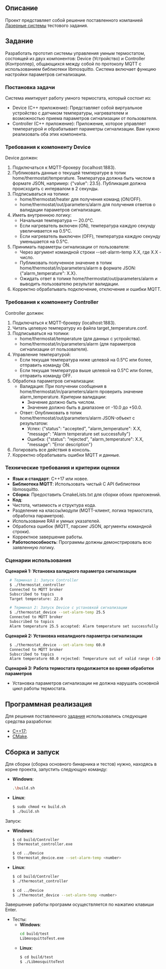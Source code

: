 ## Описание
Проект представляет собой решение поставленного компанией [Лазерные системы](https://www.lsystems.ru/) тестового задания.

## Задание
Разработать прототип системы управления умным термостатом, состоящей из двух компонентов: Device (Устройство) и 
Controller (Контроллер), общающихся между собой по протоколу MQTT с использованием библиотеки libmosquitto. 
Система включает функцию настройки параметров сигнализации.

### Постановка задачи
   Система имитирует работу умного термостата, который состоит из:
   - Device (C++ приложение): Представляет собой виртуальное
   устройство с датчиком температуры, нагревателем и возможностью
   приема параметров сигнализации от пользователя.
   - Controller (C++ приложение): Приложение, которое управляет
   температурой и обрабатывает параметры сигнализации.
   Вам нужно реализовать оба этих компонента.

### Требования к компоненту Device
  Device должен:
  1. Подключаться к MQTT-брокеру (localhost:1883).
  2. Публиковать данные о текущей температуре в топик home/thermostat/temperature. 
  Температура должна быть числом в формате JSON, например: {"value": 23.5}.
  Публикация должна происходить с интервалом в 2 секунды.
  3. Подписываться на топики:
     - home/thermostat/heater для получения команд (ON/OFF).
     - home/thermostat/out/parameters/alarm для получения ответов о валидации параметров сигнализации.
  4. Иметь внутреннюю логику:
     - Начальная температура — 20.0°C.
     - Если нагреватель включен (ON), температура каждую секунду увеличивается на 0.5°C.
     - Если нагреватель выключен (OFF), температура каждую секунду уменьшается на 0.5°C.
  5. Принимать параметры сигнализации от пользователя:
     - Через аргумент командной строки --set-alarm-temp X.X, где X.X - число.
     - Публиковать полученное значение в топик home/thermostat/in/parameters/alarm в формате JSON: {"alarm_temperature": X.X}.
     - Ожидать ответ в топике home/thermostat/out/parameters/alarm и выводить пользователю результат валидации.
  6. Корректно обрабатывать подключение, отключение и ошибки MQTT.

### Требования к компоненту Controller
   Controller должен:
   1. Подключаться к MQTT-брокеру (localhost:1883).
   2. Читать целевую температуру из файла target_temperature.conf.
   3. Подписываться на топики:
      - home/thermostat/temperature (для данных с устройства).
      - home/thermostat/in/parameters/alarm (для параметров сигнализации от пользователя).
   4. Управление температурой:
      - Если текущая температура ниже целевой на 0.5°C или более, отправить команду ON.
      - Если текущая температура выше целевой на 0.5°C или более, отправить команду OFF.
   5. Обработка параметров сигнализации:
      - Валидация: При получении сообщения в home/thermostat/in/parameters/alarm проверить значение alarm_temperature. Критерии валидации:
        * Значение должно быть числом.
        * Значение должно быть в диапазоне от -10.0 до +50.0.
      - Ответ: Опубликовать в топик home/thermostat/out/parameters/alarm JSON-объект с результатом:
        * Успех: {"status": "accepted", "alarm_temperature": X.X, "message": "Alarm temperature set successfully"}
        * Ошибка: {"status": "rejected", "alarm_temperature": X.X, "message": "Error description"}
   6. Логировать все действия в консоль.
   7. Корректно обрабатывать ошибки MQTT и данные.

### Технические требования и критерии оценки
  - **Язык и стандарт**: C++17 или новее.
  - **Библиотека MQTT**: Использовать чистый C API библиотеки libmosquitto.
  - **Сборка**: Предоставить CmakeLists.txt для сборки обоих приложений.
  - **Код**:
  - Чистота, читаемость и структура кода.
  - Разделение на классы/модули (MQTT-клиент, логика термостата, обработка параметров).
  - Использование RAII и умных указателей.
  - Обработка ошибок (MQTT, парсинг JSON, аргументы командной строки).
  - Корректное завершение работы.
  - **Работоспособность**: Программы должны демонстрировать всю заявленную логику.

### Сценарии использования
  **Сценарий 1: Установка валидного параметра сигнализации**

  ```bash
    # Терминал 1: Запуск Controller
    $ ./thermostat_controller
    Connected to MQTT broker
    Subscribed to topics
    Target temperature: 22.0
  ```
  ```bash
    # Терминал 2: Запуск Device с установкой сигнализации
    $ ./thermostat_device --set-alarm-temp 25.5
    Connected to MQTT broker
    Subscribed to topics
    Alarm temperature 25.5 accepted: Alarm temperature set successfully
  ```
**Сценарий 2: Установка невалидного параметра сигнализации**
  ```bash
    $ ./thermostat_device --set-alarm-temp 60.0
    Connected to MQTT broker
    Subscribed to topics
    Alarm temperature 60.0 rejected: Temperature out of valid range (-10.0 to 50.0)
  ```
**Сценарий 3: Работа термостата продолжается во время обработки параметров**
  - Установка параметров сигнализации не должна нарушать основной цикл работы термостата.

## Программная реализация
Для решения поставленного [задания](#задание) использовались следующие средства разработки:
- [C++17](https://en.cppreference.com/w/cpp/17);
- [CMake](https://cmake.org/).

## Сборка и запуск
Для сборки (сборка основного бинарника и тестов) нужно, находясь в корне проекта, запустить следующую команду:
- **Windows**:
    ```bash
    .\build.sh
    ```
- **Linux**:
    ```bash
    $ sudo chmod +x build.sh
    $ ./build.sh
    ```

Запуск:
- **Windows**:
  ```bash
  $ cd build/Controller
  $ thermostat_controller.exe
  
  $ cd ../Device
  $ thermostat_device.exe --set-alarm-temp <number>
  ```
- **Linux**:
  ```bash
  $ cd build/Controller
  $ ./thermostat_controller
      
  $ cd ../Device
  $ ./thermostat_device --set-alarm-temp <number>
  ```
Завершение работы программ осуществляется по нажатию клавиши Enter.

- Тесты:
    - **Windows**:
      ```bash
      cd build/test
      LibmosquittoTest.exe
      ```
    - **Linux**:
      ```bash
      $ cd build/test
      $ ./LibmosquittoTest
      ```

